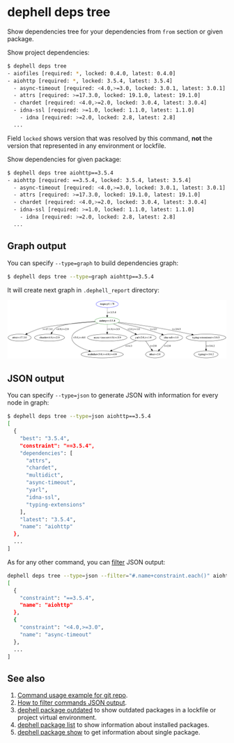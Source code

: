 # dephell deps tree

Show dependencies tree for your dependencies  from `from` section or given package.

Show project dependencies:

```bash
$ dephell deps tree
- aiofiles [required: *, locked: 0.4.0, latest: 0.4.0]
- aiohttp [required: *, locked: 3.5.4, latest: 3.5.4]
  - async-timeout [required: <4.0,>=3.0, locked: 3.0.1, latest: 3.0.1]
  - attrs [required: >=17.3.0, locked: 19.1.0, latest: 19.1.0]
  - chardet [required: <4.0,>=2.0, locked: 3.0.4, latest: 3.0.4]
  - idna-ssl [required: >=1.0, locked: 1.1.0, latest: 1.1.0]
    - idna [required: >=2.0, locked: 2.8, latest: 2.8]
  ...
```

Field `locked` shows version that was resolved by this command, **not** the version that represented in any environment or lockfile.

Show dependencies for given package:

```bash
$ dephell deps tree aiohttp==3.5.4
- aiohttp [required: ==3.5.4, locked: 3.5.4, latest: 3.5.4]
  - async-timeout [required: <4.0,>=3.0, locked: 3.0.1, latest: 3.0.1]
  - attrs [required: >=17.3.0, locked: 19.1.0, latest: 19.1.0]
  - chardet [required: <4.0,>=2.0, locked: 3.0.4, latest: 3.0.4]
  - idna-ssl [required: >=1.0, locked: 1.1.0, latest: 1.1.0]
    - idna [required: >=2.0, locked: 2.8, latest: 2.8]
  ...
```

## Graph output

You can specify `--type=graph` to build dependencies graph:

```bash
$ dephell deps tree --type=graph aiohttp==3.5.4
```

It will create next graph in `.dephell_report` directory:

![](../assets/graph-example.png)

## JSON output

You can specify `--type=json` to generate JSON with information for every node in graph:

```bash
$ dephell deps tree --type=json aiohttp==3.5.4
[
  {
    "best": "3.5.4",
    "constraint": "==3.5.4",
    "dependencies": [
      "attrs",
      "chardet",
      "multidict",
      "async-timeout",
      "yarl",
      "idna-ssl",
      "typing-extensions"
    ],
    "latest": "3.5.4",
    "name": "aiohttp"
  },
  ...
]
```

As for any other command, you can [filter](filters) JSON output:

```bash
dephell deps tree --type=json --filter="#.name+constraint.each()" aiohttp==3.5.4
[
  {
    "constraint": "==3.5.4",
    "name": "aiohttp"
  },
  {
    "constraint": "<4.0,>=3.0",
    "name": "async-timeout"
  },
  ...
]
```

## See also

1. [Command usage example for git repo](use-tree-git).
1. [How to filter commands JSON output](filters).
1. [dephell package outdated](cmd-package-list) to show outdated packages in a lockfile or project virtual environment.
1. [dephell package list](cmd-package-list) to show information about installed packages.
1. [dephell package show](cmd-package-show) to get information about single package.
